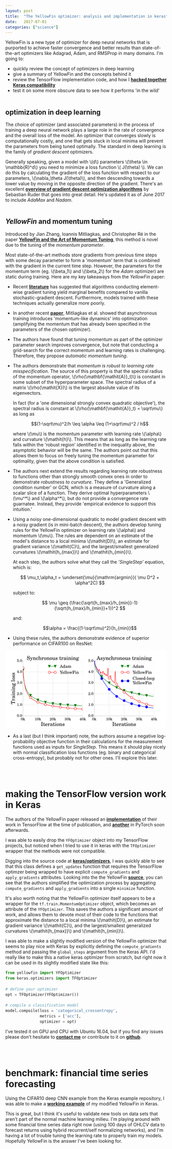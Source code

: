 ```yaml
---
layout: post
title:  "The YellowFin optimizer: analysis and implementation in keras"
date:   2017-07-01
categories: ["science"]
---
```


YellowFin is a new type of optimizer for deep neural networks that is purported to achieve faster convergence and better results than state-of-the-art optimizers like Adagrad, Adam, and RMSProp in many domains. I'm going to:

- quickly review the concept of optimizers in deep learning
- give a summary of YellowFin and the concepts behind it
- review the TensorFlow implementation code, and how I [**hacked together Keras compatibility**](https://github.com/nnormandin/YellowFin_Keras)
- test it on some more obscure data to see how it performs 'in the wild'
<br><br>

## optimization in deep learning

The choice of optimizer (and associated parameters) in the process of training a deep neural network plays a large role in the rate of convergence and the overall loss of the model. An optimizer that converges slowly is computationally costly, and one that gets stuck in local minima will prevent the parameters from being tuned optimally. The standard in deep learning is the family of *gradient descent* optimizers.

Generally speaking, given a model with \\(d\\) parameters \\(\theta \in \mathbb{R}^d\\) you need to minimize a loss function \\( J(\theta) \\). We can do this by calculating the gradient of the loss function with respect to our parameters, \\(\nabla_\theta J(\theta)\\), and then descending towards a lower value by moving in the opposite direction of the gradient. There's an excellent [**overview of gradient descent optimization algorithms**](http://sebastianruder.com/optimizing-gradient-descent/) by Sebastian Ruder that goes into great detail. He's updated it as of June 2017 to include *AdaMax* and *Nadam*.
<br><br>

## *YellowFin* and momentum tuning

Introduced by Jian Zhang, Ioannis Mitliagkas, and Christopher Ré in the paper [**YellowFin and the Art of Momentum Tuning**](https://arxiv.org/abs/1706.03471), this method is novel due to the tuning of the *momentum parameter*.

Most state-of-the-art methods store gradients from previous time steps with some decay parameter to form a 'momentum' term that is combined with the gradient in the current time step. However, the parameters for the momentum term (eg. \\(\beta_1\\) and \\(\beta_2\\) for the *Adam* optimizer) are static during training. Here are my key takeaways from the *YellowFin* paper:

- Recent [**literature**](https://arxiv.org/abs/1705.08292) has suggested that algorithms conducting element-wise gradient tuning yield marginal benefits compared to vanilla stochastic-gradient descent. Furthermore, models trained with these techniques actually generalize more poorly.
- In another recent [**paper**](https://arxiv.org/abs/1605.09774), Mitliagkas et al. showed that asynchronous training introduces 'momentum-like dynamics' into optimization (amplifying the momentum that has already been specified in the parameters of the chosen optimizer).
- The authors have found that tuning momentum as part of the optimizer parameter search improves convergence, but note that conducting a grid-search for the correct momentum and learning rates is challenging. Therefore, they propose *automatic momentum tuning*.
- The authors demonstrate that *momentum is robust to learning rate misspecification*. The source of this property is that the spectral radius of the momentum operator, \\(\rho(\mathbf{\mathit{A}}_t)\\) is constant in some subset of the hyperparameter space. The spectral radius of a matrix \\(\rho(\mathit{X})\\) is the largest absolute value of its eigenvectors.

	In fact (for a 'one dimensional strongly convex quadratic objective'), the spectral radius is constant at \\(\rho(\mathbf{\mathit{A}}_t) = \sqrt\mu\\) as long as

	$$(1-\sqrt\mu)^2/h \leq \alpha \leq (1+\sqrt\mu)^2 / h$$

	where \\(\mu\\) is the momentum parameter with learning rate \\(\alpha\\) and curvature \\(\mathit{h}\\). This means that as long as the learning rate falls within the 'robust region' identified in the inequality above, the asymptotic behavior will be the same. The authors point out that this allows them to focus on freely tuning the momentum parameter for optimality, given that the above condition is satisfied.

- The authors next extend the results regarding learning rate robustness to functions other than strongly smooth convex ones in order to demonstrate *robustness to curvature*. They define a 'Generalized condition number' or GCN, which is a measure of curvature along a scalar slice of a function. They derive optimal hyperparameters \\(\mu^\*\\) and \\(\alpha^\*\\), but do not provide a convergence rate guarnatee. Instead, they provide 'empirical evidence to support this intuition.'
- Using a noisy one-dimensional quadratic to model gradient descent with a noisy gradient (is in mini-batch descent), the authors develop tuning rules for the YellowFin optimizer on learning rate \\(\alpha\\) and momentum \\(\mu\\). The rules are dependent on an estimate of the model's distance to a local minima \\(\mathit{D}\\), an estimate for gradient variance \\(\mathit{C}\\), and the largest/smallest generalized curvatures \\(\mathit{h_{max}}\\) and \\(\mathit{h_{min}}\\).
	
	At each step, the authors solve what they call the *'SingleStep'* equation, which is:

	$$ \mu_t,\alpha_t = \underset{\mu}{\mathrm{argmin}}( \mu D^2 + \alpha^2C) $$

	subject to:

	$$ \mu \geq (\frac{\sqrt{h_{max}/h_{min}}-1} {\sqrt{h_{max}/h_{min}}+1})^2 $$

	and:

	$$\alpha = \frac{(1-\sqrt\mu)^2}{h_{min}}$$

- Using these rules, the authors demonstrate evidence of superior performance on CIFAR100 on ResNet:

![results image](/assets/images/yellowfin_result.png)



- As a last (but I think important) note, the authors assume a negative log-probability objective function in their calculations for the measurement functions used as inputs for *SingleStep*. This means it should play nicely with normal classification loss functions (eg. binary and categorical cross-entropy), but probably not for other ones. I'll explore this later.

<br><br>

# making the TensorFlow version work in Keras

The authors of the YellowFin paper released an [**implementation**](https://github.com/JianGoForIt/YellowFin) of their work in TensorFlow at the time of publication, and [**another**](https://github.com/JianGoForIt/YellowFin_Pytorch) in PyTorch soon afterwards.

I was able to easily drop the `YFOptimizer` object into my TensorFlow projects, but noticed when I tried to use it in keras with the `TFOptimizer` wrapper that the methods were not compatible.

Digging into the source code at [**keras/optimizers**](https://github.com/fchollet/keras/blob/59cd1c3994153a66084b00fadcafad2af5a15dd7/keras/optimizers.py#L599-L628), I was quickly able to see that this class defines a `get_updates` function that requires the TensorFlow optimzer being wrapped to have explicit `compute_gradients` and `apply_gradients` attributes. Looking into the the YellowFin [**source**](https://github.com/JianGoForIt/YellowFin/blob/master/tuner_utils/yellowfin.py), you can see that the authors simplified the optimization process by aggregating  `compute_gradients` and `apply_gradients` into a single `minimize` function.

It's also worth noting that the YellowFin optimizer itself appears to be a wrapper for the `tf.train.MomentumOptimizer` object, which becomes an attribute of the `YFOptimizer`. This saves the authors a significant amount of work, and allows them to devote most of their code to the functions that approximate the distance to a local minima \\(\mathit{D}\\), an estimate for gradient variance \\(\mathit{C}\\), and the largest/smallest generalized curvatures \\(\mathit{h_{max}}\\) and \\(\mathit{h_{min}}\\).

I was able to make a slightly modified version of the YellowFin optimizer that seems to play nice with Keras by explicitly defining the `compute_gradients` method and passing the `global_steps` argument from the Keras API. I'd really like to make this a native keras optimizer from scratch, but right now it can be used in its slightly modified state like this:

```python
from yellowfin import YFOptimizer
from keras.optimizers import TFOptimizer

# define your optimizer
opt = TFOptimizer(YFOptimizer())

# compile a classification model
model.compoile(loss = 'categorical_crossentropy',
               metrics = ['acc'],
               optimizer = opt)
```

I've tested it on GPU and CPU with Ubuntu 16.04, but if you find any issues please don't hesitate to [**contact me**](/contact) or contribute to it on [**github**](https://github.com/nnormandin/yellowfin_keras). 

<br><br>

# benchmark: financial time series forecasting

Using the CIFAR10 deep CNN example from the Keras example repository, I was able to make a [**working example**](https://github.com/nnormandin/YellowFin_Keras/blob/master/examples/cifar10_cnn.py) of my modified YellowFin in Keras.

This is great, but I think it's useful to validate new tools on data sets that aren't part of the normal machine learning milieu. I'm playing around with some financial time series data right now (using 100 days of OHLCV data to forecast returns using hybrid recurrent/self normalizing networks), and I'm having a lot of trouble tuning the learning rate to properly train my models. Hopefully YellowFin is the answer I've been looking for.


<h1><i class="fa fa-flask" aria-hidden="true"></i></h1>
